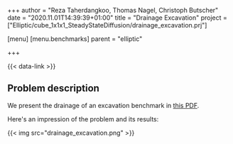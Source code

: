 +++
author = "Reza Taherdangkoo, Thomas Nagel, Christoph Butscher"
date = "2020.11.01T14:39:39+01:00"
title = "Drainage Excavation"
project = ["Elliptic/cube_1x1x1_SteadyStateDiffusion/drainage_excavation.prj"]

[menu]
  [menu.benchmarks]
    parent = "elliptic"

+++

{{< data-link >}}

## Problem description

We present the drainage of an excavation benchmark in [this PDF](/docs/benchmarks/liquid-flow/drainage_Liquid_Flow/drainage_LiquidFlow.pdf).

Here's an impression of the problem and its results:

{{< img src="drainage_excavation.png" >}}
